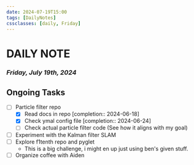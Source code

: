 ```yaml
---
date: 2024-07-19T15:00
tags: [DailyNotes]
cssclasses: [daily, Friday]
---
```

# DAILY NOTE
### *Friday, July 19th, 2024*

## Ongoing Tasks
- [ ] Particle filter repo
	- [x] Read docs in repo  [completion:: 2024-06-18]
	- [x] Check ymal config file  [completion:: 2024-06-24]
	- [ ] Check actual particle filter code (See how it aligns with my goal)
- [ ] Experiment with the Kalman filter SLAM
- [ ] Explore f1tenth repo and pyglet
	- This is a big challenge, i might en up just using ben's given stuff.
- [ ] Organize coffee with Aiden